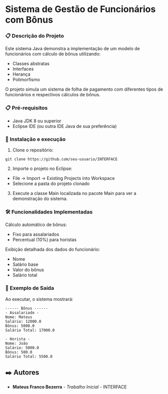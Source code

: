 # Sistema de Gestão de Funcionários com Bônus

### 📋 Descrição do Projeto

Este sistema Java demonstra a implementação de um modelo de funcionários com cálculo de bônus utilizando:

- Classes abstratas
- Interfaces
- Herança
- Polimorfismo

O projeto simula um sistema de folha de pagamento com diferentes tipos de funcionários e respectivos cálculos de bônus.

### 📋 Pré-requisitos

- Java JDK 8 ou superior
- Eclipse IDE (ou outra IDE Java de sua preferência)
  
### 🚀 Instalação e execução

1. Clone o repositório:

```
git clone https://github.com/seu-usuario/INTERFACE
```

2. Importe o projeto no Eclipse:
- File → Import → Existing Projects into Workspace
- Selecione a pasta do projeto clonado

3. Execute a classe Main localizada no pacote Main para ver a demonstração do sistema.

### 🛠️ Funcionalidades Implementadas

Cálculo automático de bônus:
- Fixo para assalariados
- Percentual (10%) para horistas

Exibição detalhada dos dados do funcionário:
- Nome
- Salário base
- Valor do bônus
- Salário total

### 📝 Exemplo de Saída

Ao executar, o sistema mostrará:

```
------ Bônus ------
- Assalariado - 
Nome: Mateus
Salário: 12000.0
Bônus: 5000.0
Salário Total: 17000.0

- Horista - 
Nome: João
Salário: 5000.0
Bônus: 500.0
Salário Total: 5500.0
```

## ✒️ Autores

* **Mateus Franco Bezerra** - *Trabalho Inicial* - INTERFACE

